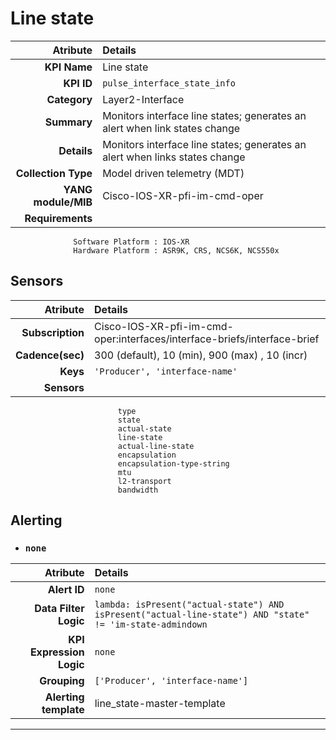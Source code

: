 
Line state
====
Atribute|Details
---:|:---
**KPI Name**    | Line state
**KPI ID**      | `pulse_interface_state_info`
**Category**    | Layer2-Interface
**Summary**     | Monitors interface line states; generates an alert when link states change
**Details**     | Monitors interface line states; generates an alert when links states change
**Collection Type** | Model driven telemetry (MDT)
**YANG module/MIB** | Cisco-IOS-XR-pfi-im-cmd-oper
**Requirements**    |
                  Software Platform : IOS-XR
                  Hardware Platform : ASR9K, CRS, NCS6K, NCS550x
Sensors
---
Atribute|Details
---:|:---
**Subscription** | Cisco-IOS-XR-pfi-im-cmd-oper:interfaces/interface-briefs/interface-brief
**Cadence(sec)** | 300 (default), 10 (min), 900 (max) , 10 (incr)
**Keys**         | `'Producer', 'interface-name'`
**Sensors**      |
                            type
                            state
                            actual-state
                            line-state
                            actual-line-state
                            encapsulation
                            encapsulation-type-string
                            mtu
                            l2-transport
                            bandwidth
     
Alerting
---

* ### `none`
Atribute|Details
---:|:---
**Alert ID**             | ```none```
**Data Filter Logic**    | ```lambda: isPresent("actual-state") AND isPresent("actual-line-state") AND "state" != 'im-state-admindown```
**KPI Expression Logic** | ```none```
**Grouping**             | ```['Producer', 'interface-name']```
**Alerting template**    | line_state-master-template
---

